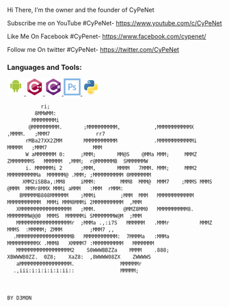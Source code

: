                                                                                                                                                       
Hi There, I'm the owner and the founder of CyPeNet 

Subscribe me on YouTube #CyPeNet- https://www.youtube.com/c/CyPeNet

Like Me On Facebook #CyPenet- https://www.facebook.com/cypenet/

Follow me On twitter #CyPeNet- https://twitter.com/CyPeNet

 <h3 align="left">Languages and Tools:</h3>
<p align="left"> <a href="https://developer.android.com" target="_blank" rel="noreferrer"> <img src="https://raw.githubusercontent.com/devicons/devicon/master/icons/android/android-original-wordmark.svg" alt="android" width="40" height="40"/> </a> <a href="https://www.w3schools.com/cpp/" target="_blank" rel="noreferrer"> <img src="https://raw.githubusercontent.com/devicons/devicon/master/icons/cplusplus/cplusplus-original.svg" alt="cplusplus" width="40" height="40"/> </a> <a href="https://www.w3schools.com/cs/" target="_blank" rel="noreferrer"> <img src="https://raw.githubusercontent.com/devicons/devicon/master/icons/csharp/csharp-original.svg" alt="csharp" width="40" height="40"/> </a> <a href="https://www.photoshop.com/en" target="_blank" rel="noreferrer"> <img src="https://raw.githubusercontent.com/devicons/devicon/master/icons/photoshop/photoshop-line.svg" alt="photoshop" width="40" height="40"/> </a> <a href="https://www.python.org" target="_blank" rel="noreferrer"> <img src="https://raw.githubusercontent.com/devicons/devicon/master/icons/python/python-original.svg" alt="python" width="40" height="40"/> </a> </p>                                                                                                                                                                                                                                                                                                       
                                                                                                                                                      
                                                                                                                                                      
                                                                                                                        
                                                                                                                        
               ri;                                                                                                      
             8MMWMM:                                                                                                    
            MMMMMMMMi                                                                                                   
           @MMMMMMMMM.       ;MMMMMMMMMM,           ,MMMMMMMMMMMX              ,MMMM.   ;MMM7               rr7         
          rMBa27XX2ZMM       MMMMMMMMMMM            .MMMMMMMMMMMMi              MMMMM   ;MMM7               MMM         
          W aMMMMMMM 0:     ;MMM;       MM@S    @MMa MMM;     MMMZ  ZMMMMMMMS   MMMMMM  ,MMM;  r@MMMMMMB  SMMMMMMW      
          i. MMMMMMi 2      ;MMM,       MMMM   7MMM. MMM;     MMM2 MMMMMMMMMMa  MMMMMM@ .MMM; ;MMMMMMMMMM 0MMMMMMM      
         XMM2iSBBa,:MM8     iMMM:        MMM8  MMM@  MMM7    ;MMMS MMMS   @MMM  MMMr8MMX MMMi aMMM   :MMM  rMMM:        
        BMMMMMB808MMMMMM    ;MMMi        ;MMM  MMM   MMMMMMMMMMMM  MMMMMMMMMMM  MMMi MMM0MMMi 2MMMMMMMMMM  ,MMM         
       XMMMMMMMMMMMMMMMMM   ;MMM.         @MMZ8MM0   MMMMMMMMMM8.  MMMMMMMW@@0  MMMS  MMMMMMi SMMMMMMMW@M  ;MMM         
       MMMMMMMMMMMMMMMMMMr  ;MMMa .,:i7S   MMMMMM   .MMMr          MMMZ         MMMS  :MMMMM; ZMMM         ;MMM7 ,,     
      .MMMMMMMMMMMMMMMMMMB   MMMMMMMMMMM:  7MMMMa   :MMMa          MMMMMMMMMMX .MMM8   XMMMM7 :MMMMMMMMMM   MMMMMMM     
       MMMMMMMMMMMMMMMMMM2    S0WWWBBZZa    MMMM    .888;           XBWWWB0ZZ.  0Z8;    XaZ8:  ,8WWWW08ZX    ZWWWWS     
       aMMMMMMMMMMMMMMMMM.               MMMMMMr                                                                        
      .,iii:i:i:i:i:i:ii::               MMMMM;                                                                         
                                                                                                                        
                                                                                                                               
                                                                                                                        BY D3MON                                                                                                                                               
